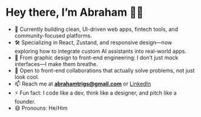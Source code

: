 # Hey there, I’m Abraham 👋🏽

- 👀 Currently building clean, UI-driven web apps, fintech tools, and community-focused platforms.  
- 🛠️ Specializing in React, Zustand, and responsive design—now exploring how to integrate custom AI assistants into real-world apps.  
- 🧠 From graphic design to front-end engineering: I don’t just mock interfaces—I make them breathe.  
- 🤝 Open to front-end collaborations that actually solve problems, not just look cool.  
- 📫 Reach me at **abrahamtrigs@gmail.com** or [LinkedIn](https://www.linkedin.com/in/abrahamtrigs)  
- ⚡ Fun fact: I code like a dev, think like a designer, and pitch like a founder.  
- 😄 Pronouns: He/Him  

<!---
Abraham-trigs/Abraham-trigs is a ✨ special ✨ repository because its `README.md` (this file) appears on your GitHub profile.
You can click the Preview link to take a look at your changes.
--->
